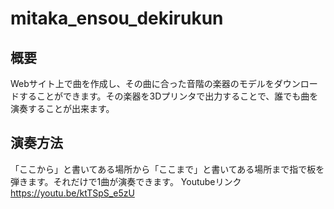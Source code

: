 # mitaka_ensou_dekirukun

## 概要
Webサイト上で曲を作成し、その曲に合った音階の楽器のモデルをダウンロードすることができます。その楽器を3Dプリンタで出力することで、誰でも曲を演奏することが出来ます。

## 演奏方法
「ここから」と書いてある場所から「ここまで」と書いてある場所まで指で板を弾きます。それだけで1曲が演奏できます。
Youtubeリンク
https://youtu.be/ktTSpS_e5zU
